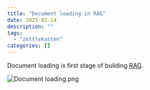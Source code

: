 ```yaml
---
title: "Document loading in RAG"
date: 2025-02-14
description: ""
tags: 
  - "zettlekasten"
categories: []
---
```


Document loading is first stage of building [RAG](RAG). 

![Document loading.png](assets/Document%20loading.png)
